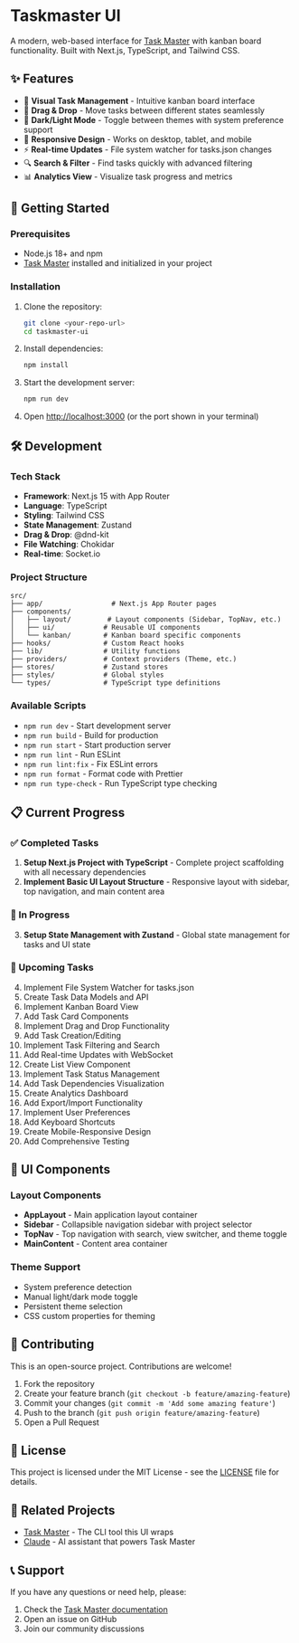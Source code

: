 # Taskmaster UI

A modern, web-based interface for [Task Master](https://github.com/eyaltoledano/claude-task-master) with kanban board functionality. Built with Next.js, TypeScript, and Tailwind CSS.

## ✨ Features

- 🎯 **Visual Task Management** - Intuitive kanban board interface
- 🎨 **Drag & Drop** - Move tasks between different states seamlessly
- 🌙 **Dark/Light Mode** - Toggle between themes with system preference support
- 📱 **Responsive Design** - Works on desktop, tablet, and mobile
- ⚡ **Real-time Updates** - File system watcher for tasks.json changes
- 🔍 **Search & Filter** - Find tasks quickly with advanced filtering
- 📊 **Analytics View** - Visualize task progress and metrics

## 🚀 Getting Started

### Prerequisites

- Node.js 18+ and npm
- [Task Master](https://github.com/eyaltoledano/claude-task-master) installed and initialized in your project

### Installation

1. Clone the repository:
   ```bash
   git clone <your-repo-url>
   cd taskmaster-ui
   ```

2. Install dependencies:
   ```bash
   npm install
   ```

3. Start the development server:
   ```bash
   npm run dev
   ```

4. Open [http://localhost:3000](http://localhost:3000) (or the port shown in your terminal)

## 🛠️ Development

### Tech Stack

- **Framework**: Next.js 15 with App Router
- **Language**: TypeScript
- **Styling**: Tailwind CSS
- **State Management**: Zustand
- **Drag & Drop**: @dnd-kit
- **File Watching**: Chokidar
- **Real-time**: Socket.io

### Project Structure

```
src/
├── app/                 # Next.js App Router pages
├── components/
│   ├── layout/         # Layout components (Sidebar, TopNav, etc.)
│   ├── ui/            # Reusable UI components
│   └── kanban/        # Kanban board specific components
├── hooks/             # Custom React hooks
├── lib/               # Utility functions
├── providers/         # Context providers (Theme, etc.)
├── stores/            # Zustand stores
├── styles/            # Global styles
└── types/             # TypeScript type definitions
```

### Available Scripts

- `npm run dev` - Start development server
- `npm run build` - Build for production
- `npm run start` - Start production server
- `npm run lint` - Run ESLint
- `npm run lint:fix` - Fix ESLint errors
- `npm run format` - Format code with Prettier
- `npm run type-check` - Run TypeScript type checking

## 📋 Current Progress

### ✅ Completed Tasks

1. **Setup Next.js Project with TypeScript** - Complete project scaffolding with all necessary dependencies
2. **Implement Basic UI Layout Structure** - Responsive layout with sidebar, top navigation, and main content area

### 🚧 In Progress

3. **Setup State Management with Zustand** - Global state management for tasks and UI state

### 📝 Upcoming Tasks

4. Implement File System Watcher for tasks.json
5. Create Task Data Models and API
6. Implement Kanban Board View
7. Add Task Card Components
8. Implement Drag and Drop Functionality
9. Add Task Creation/Editing
10. Implement Task Filtering and Search
11. Add Real-time Updates with WebSocket
12. Create List View Component
13. Implement Task Status Management
14. Add Task Dependencies Visualization
15. Create Analytics Dashboard
16. Add Export/Import Functionality
17. Implement User Preferences
18. Add Keyboard Shortcuts
19. Create Mobile-Responsive Design
20. Add Comprehensive Testing

## 🎨 UI Components

### Layout Components
- **AppLayout** - Main application layout container
- **Sidebar** - Collapsible navigation sidebar with project selector
- **TopNav** - Top navigation with search, view switcher, and theme toggle
- **MainContent** - Content area container

### Theme Support
- System preference detection
- Manual light/dark mode toggle
- Persistent theme selection
- CSS custom properties for theming

## 🤝 Contributing

This is an open-source project. Contributions are welcome!

1. Fork the repository
2. Create your feature branch (`git checkout -b feature/amazing-feature`)
3. Commit your changes (`git commit -m 'Add some amazing feature'`)
4. Push to the branch (`git push origin feature/amazing-feature`)
5. Open a Pull Request

## 📄 License

This project is licensed under the MIT License - see the [LICENSE](LICENSE) file for details.

## 🔗 Related Projects

- [Task Master](https://github.com/eyaltoledano/claude-task-master) - The CLI tool this UI wraps
- [Claude](https://claude.ai) - AI assistant that powers Task Master

## 📞 Support

If you have any questions or need help, please:
1. Check the [Task Master documentation](https://github.com/eyaltoledano/claude-task-master)
2. Open an issue on GitHub
3. Join our community discussions 
